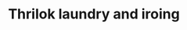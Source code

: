 ---
title: "Thrilok laundry and iroing"
url: /thiruvananthapuram/thrilok-laundry-and-iroing/
shop: Wäscherei
---
